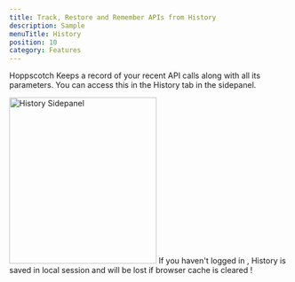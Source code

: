 ```yaml
---
title: Track, Restore and Remember APIs from History
description: Sample
menuTitle: History
position: 10
category: Features
---
```


Hoppscotch Keeps a record of your recent API calls along with all its parameters. You can access this in the History tab in the sidepanel.

<img src="/navigation/HistoryPanel.png" height="300" width="265" alt="History Sidepanel"/>

<alert type = "warning">
If you haven't logged in , History is saved in local session and will be lost if browser cache is cleared !
</alert>
